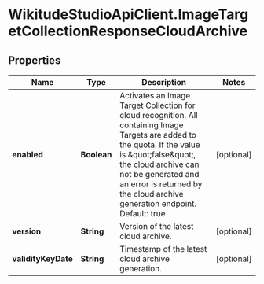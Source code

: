 # WikitudeStudioApiClient.ImageTargetCollectionResponseCloudArchive

## Properties
Name | Type | Description | Notes
------------ | ------------- | ------------- | -------------
**enabled** | **Boolean** | Activates an Image Target Collection for cloud recognition. All containing Image Targets are added to the quota. If the value is \&quot;false\&quot;, the cloud archive can not be generated and an error is returned by the cloud archive generation endpoint. Default: true  | [optional] 
**version** | **String** | Version of the latest cloud archive. | [optional] 
**validityKeyDate** | **String** | Timestamp of the latest cloud archive generation. | [optional] 


